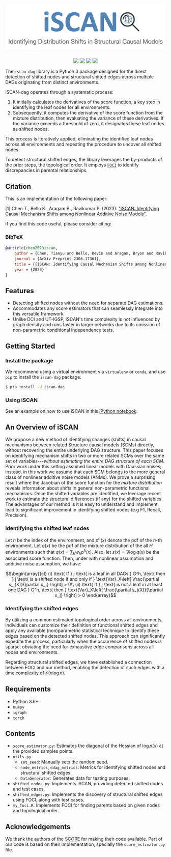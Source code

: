 # ![iSCAN](https://raw.githubusercontent.com/kevinsbello/iscan/master/logo/iscan.png)

<div align=center>
  <a href="https://pypi.org/project/iscan-dag"><img src="https://img.shields.io/pypi/v/iscan-dag"></a>
  <a href="https://pypi.org/project/iscan-dag"><img src="https://img.shields.io/pypi/pyversions/iscan-dag"></a>
  <a href="https://pypi.org/project/iscan-dag"><img src="https://img.shields.io/pypi/wheel/iscan-dag"></a>
  <!-- <a href="https://pypistats.org/packages/iscan-dag"><img src="https://img.shields.io/pypi/dm/iscan-dag"></a> -->
  <a href="https://pypi.org/project/iscan-dag"><img src="https://img.shields.io/pypi/l/iscan-dag"></a>
</div>


The `iscan-dag` library is a Python 3 package designed for the direct detection of shifted nodes and structural shifted edges across multiple DAGs originating from distinct environments.

iSCAN-dag operates through a systematic process:

1. It initially calculates the derivatives of the score function, a key step in identifying the leaf nodes for all environments.
2. Subsequently, it computes the derivative of the score function from the mixture distribution, then evaluating the variance of these derivatives. If the variance exceeds a threshold of zero, it designates these leaf nodes as shifted nodes.

This process is iteratively applied, eliminating the identified leaf nodes across all environments and repeating the procedure to uncover all shifted nodes.

To detect structural shifted edges, the library leverages the by-products of the prior steps, the topological order. It employs  [`FOCI`](https://cran.r-project.org/web/packages/FOCI/index.html)  to identify discrepancies in parental relationships.


## Citation

This is an implementation of the following paper:

[1] Chen T., Bello K., Aragam B., Ravikumar P. (2023). ["iSCAN: Identifying Causal Mechanism Shifts among Nonlinear Additive Noise Models"][iscan]. 

[iscan]: https://arxiv.org/abs/2306.17361

If you find this code useful, please consider citing:

### BibTeX

```bibtex
@article{chen2023iscan,
    author = {Chen, Tianyu and Bello, Kevin and Aragam, Bryon and Ravikumar, Pradeep},
    journal = {ArXiv Preprint 2306.17361},
    title = {{iSCAN: Identifying Causal Mechanism Shifts among Nonlinear Additive Noise Models}},
    year = {2023}
}
```

## Features

- Detecting shifted nodes without the need for separate DAG estimations.
- Accommodates any score estimators that can seamlessly integrate into this versatile framework.
- Unlike DCI and UT-IGSP, iSCAN's time complexity is not influenced by graph density and runs faster in larger networks due to its omission of non-parametric conditional independence tests.

## Getting Started

### Install the package

We recommend using a virtual environment via `virtualenv` or `conda`, and use `pip` to install the `iscan-dag` package.
```bash
$ pip install -U iscan-dag
```

### Using iSCAN

See an example on how to use iSCAN in this [iPython notebook][example].

[example]: https://github.com/kevinsbello/iscan/blob/master/example/example.ipynb

## An Overview of iSCAN

We propose a new method of  identifying changes (shifts) in causal mechanisms between related Structure causal models  (SCMs) directly, without  recovering the entire underlying DAG structure. This paper focuses on identifying mechanism shifts in two or more related SCMs over the same set of variables---$\textit{without estimating the entire DAG structure of each SCM}$. Prior work under this setting assumed linear models with Gaussian noises; instead, in this work we assume that each SCM belongs to the more general class of nonlinear additive noise models (ANMs). We prove a surprising result where the Jacobian of the score function for the $\textit{mixture distribution}$ reveals information about shifts in general non-parametric functional mechanisms. Once the shifted variables are identified, we leverage recent work to estimate the structural differences (if any) for the shifted variables.  The advantages of our method is it is easy to understand and implement, lead to significant improvement in identifying shifted nodes (e.g F1, Recall, Precision).

### Identifying the shifted leaf nodes

Let $h$ be the index of the environment, and $p^h(x)$ denote the pdf of the $h$-th environment. Let $q(x)$ be the pdf of the mixture distribution of the all $H$ environments such that $q(x) = \sum_h w_h p^h(x)$.
Also, let $s(x) = \nabla \log q(x)$ be the associated score function. 
Then, under with nonlinear assumption and additive noise assumption, we have:

```math
\begin{array}{cl}
(i) \text{ If } j \text{ is a leaf in all DAGs } G^h, \text{ then } j \text{ is a shifted node if and only if }  \text{Var}_X\left[ \frac{\partial s_j(X)}{\partial x_j} \right] > 0\\
(ii) \text{ If } j \text{ is not a leaf in at least one DAG } G^h, \text{ then } \text{Var}_X\left[ \frac{\partial s_j(X)}{\partial x_j} \right] > 0
\end{array}
```
### Identifying the shifted edges

By utilizing a common estimated topological order across all environments, individuals can customize their definition of functional shifted edges and apply any available (non)parametric statistical technique to identify these edges based on the detected shifted nodes. This approach can significantly expedite the process, particularly when the occurrence of shifted nodes is sparse, obviating the need for exhaustive edge comparisons across all nodes and environments.

Regarding structural shifted edges, we have established a connection between FOCI and our method, enabling the detection of such edges with a time complexity of $\mathcal{O}(n\log n)$.

## Requirements

- Python 3.6+
- `numpy`
- `igraph`
- `torch`

## Contents

- `score_estimator.py`:  Estimates the diagonal of the Hessian of $\log p(x)$ at the provided samples points.
- `utils.py`
  - `set_seed`: Manually sets the random seed.
  - `node_metrics`, `ddag_metrics`: Metrics for identifying shifted nodes and structural shifted edges.
  - `DataGenerator`: Generates data for testing purposes.
- `shifted_nodes.py`: Implements iSCAN, providing detected shifted nodes and test cases.
- `shifted_edges.py`: Implements the discovery of structural shifted edges using FOCI, along with test cases.
- `my_foci.R`: Implements FOCI for finding parents based on given nodes and topological order.

## Acknowledgements

We thank the authors of the [SCORE](https://github.com/paulrolland1307/SCORE/tree/main) for making their code available. Part of our code is based on their implementation, specially the `score_estimator.py` file.
